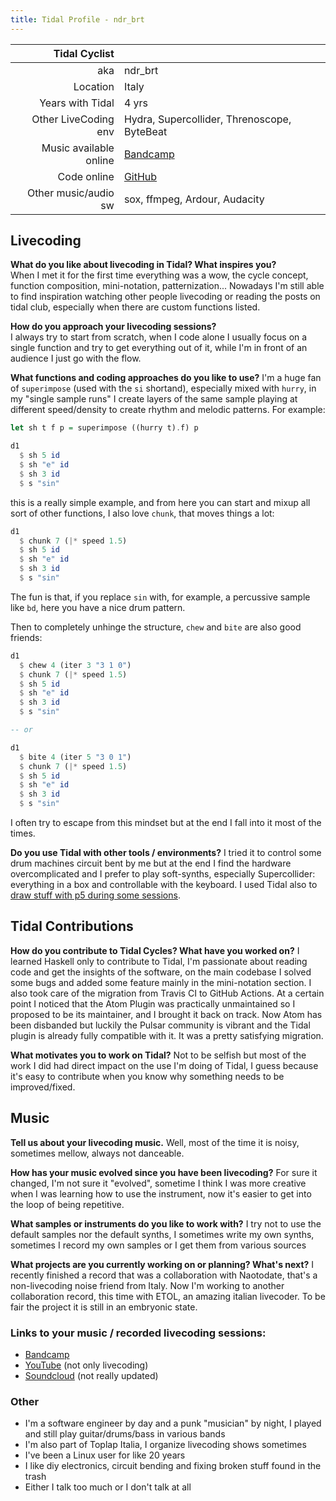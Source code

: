 ```yaml
---
title: Tidal Profile - ndr_brt
---
```


| Tidal Cyclist  |     |
| --------:    | :---------- |
| aka    | ndr_brt |
| Location | Italy |
| Years with Tidal | 4  yrs |
| Other LiveCoding env | Hydra, Supercollider, Threnoscope, ByteBeat |
| Music available online | [Bandcamp](https://umanoudito.bandcamp.com/) |
| Code online | [GitHub](https://github.com/ndr-brt/sc-adente) |
| Other music/audio sw | sox, ffmpeg, Ardour, Audacity |

## Livecoding  

**What do you like about livecoding in Tidal? What inspires you?**   
When I met it for the first time everything was a wow, the cycle concept, function composition, mini-notation, patternization...
Nowadays I'm still able to find inspiration watching other people livecoding or reading the posts on tidal club, especially when there are custom functions listed.


**How do you approach your livecoding sessions?**  
I always try to start from scratch, when I code alone I usually focus on a single function and try to get everything out of it, while I'm in front of an audience I just go with the flow.

**What functions and coding approaches do you like to use?**
I'm a huge fan of `superimpose` (used with the `si` shortand), especially mixed with `hurry`, in my "single sample runs" I create layers of the same sample playing at different speed/density to create rhythm and melodic patterns.
For example:
```haskell
let sh t f p = superimpose ((hurry t).f) p

d1
  $ sh 5 id
  $ sh "e" id
  $ sh 3 id
  $ s "sin"
```

this is a really simple example, and from here you can start and mixup all sort of other functions, I also love `chunk`, that moves things a lot:
```haskell
d1
  $ chunk 7 (|* speed 1.5)
  $ sh 5 id
  $ sh "e" id
  $ sh 3 id
  $ s "sin"
```

The fun is that, if you replace `sin` with, for example, a percussive sample like `bd`, here you have a nice drum pattern.

Then to completely unhinge the structure, `chew` and `bite` are also good friends:
```haskell
d1
  $ chew 4 (iter 3 "3 1 0")
  $ chunk 7 (|* speed 1.5)
  $ sh 5 id
  $ sh "e" id
  $ sh 3 id
  $ s "sin"

-- or

d1
  $ bite 4 (iter 5 "3 0 1")
  $ chunk 7 (|* speed 1.5)
  $ sh 5 id
  $ sh "e" id
  $ sh 3 id
  $ s "sin"
```

 I often try to escape from this mindset but at the end I fall into it most of the times.

**Do you use Tidal with other tools / environments?**
I tried it to control some drum machines circuit bent by me but at the end I find the hardware overcomplicated and I prefer to play soft-synths, especially Supercollider: everything in a box and controllable with the keyboard.
I used Tidal also to [draw stuff with p5 during some sessions](https://www.youtube.com/watch?v=lbUCSVC4GPs).

## Tidal Contributions  

**How do you contribute to Tidal Cycles? What have you worked on?**
I learned Haskell only to contribute to Tidal, I'm passionate about reading code and get the insights of the software, on the main codebase I solved some bugs and added some feature mainly in the mini-notation section. I also took care of the migration from Travis CI to GitHub Actions.
At a certain point I noticed that the Atom Plugin was practically unmaintained so I proposed to be its maintainer, and I brought it back on track. Now Atom has been disbanded but luckily the Pulsar community is vibrant and the Tidal plugin is already fully compatible with it. It was a pretty satisfying migration.

**What motivates you to work on Tidal?**
Not to be selfish but most of the work I did had direct impact on the use I'm doing of Tidal, I guess because it's easy to contribute when you know why something needs to be improved/fixed.


## Music  

**Tell us about your livecoding music.**
Well, most of the time it is noisy, sometimes mellow, always not danceable.

**How has your music evolved since you have been livecoding?**
For sure it changed, I'm not sure it "evolved", sometime I think I was more creative when I was learning how to use the instrument, now it's easier to get into the loop of being repetitive.

**What samples or instruments do you like to work with?**
I try not to use the default samples nor the default synths, I sometimes write my own synths, sometimes I record my own samples or I get them from various sources  

**What projects are you currently working on or planning? What's next?**
I recently finished a record that was a collaboration with Naotodate, that's a non-livecoding noise friend from Italy. Now I'm working to another collaboration record, this time with ETOL, an amazing italian livecoder. To be fair the project it is still in an embryonic state.


### Links to your music / recorded livecoding sessions:
- [Bandcamp](https://umanoudito.bandcamp.com/)
- [YouTube](https://www.youtube.com/@ndrbrt) (not only livecoding)
- [Soundcloud](https://soundcloud.com/umanoudito) (not really updated)

### Other  
- I'm a software engineer by day and a punk "musician" by night, I played and still play guitar/drums/bass in various bands
- I'm also part of Toplap Italia, I organize livecoding shows sometimes
- I've been a Linux user for like 20 years
- I like diy electronics, circuit bending and fixing broken stuff found in the trash
- Either I talk too much or I don't talk at all
